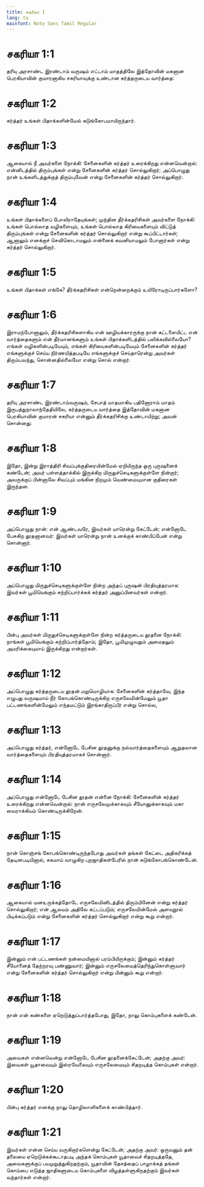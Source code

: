 ```yaml
---
title: சகரியா 1
lang: ta
mainfont: Noto Sans Tamil Regular
---
```


# சகரியா 1:1

தரியு அரசாண்ட இரண்டாம் வருஷம் எட்டாம் மாதத்திலே இத்தோவின் மகனான பெரகியாவின் குமாரனாகிய சகரியாவுக்கு உண்டான கர்த்தருடைய வார்த்தை:

# சகரியா 1:2

கர்த்தர் உங்கள் பிதாக்களின்மேல் கடுங்கோபமாயிருந்தார்.

# சகரியா 1:3

ஆகையால் நீ அவர்களை நோக்கி: சேனைகளின் கர்த்தர் உரைக்கிறது என்னவென்றால்: என்னிடத்தில் திரும்புங்கள் என்று சேனைகளின் கர்த்தர் சொல்லுகிறார்; அப்பொழுது நான் உங்களிடத்துக்குத் திரும்புவேன் என்று சேனைகளின் கர்த்தர் சொல்லுகிறார்.

# சகரியா 1:4

உங்கள் பிதாக்களைப் போலிராதேயுங்கள்; முந்தின தீர்க்கதரிசிகள் அவர்களை நோக்கி: உங்கள் பொல்லாத வழிகளையும், உங்கள் பொல்லாத கிரியைகளையும் விட்டுத் திரும்புங்கள் என்று சேனைகளின் கர்த்தர் சொல்லுகிறார் என்று கூப்பிட்டார்கள்; ஆனாலும் எனக்குச் செவிகொடாமலும் என்னைக் கவனியாமலும் போனார்கள் என்று கர்த்தர் சொல்லுகிறார்.

# சகரியா 1:5

உங்கள் பிதாக்கள் எங்கே? தீர்க்கதரிசிகள் என்றென்றைக்கும் உயிரோடிருப்பார்களோ?

# சகரியா 1:6

இராமற்போனாலும், தீர்க்கதரிசிகளாகிய என் ஊழியக்காரருக்கு நான் கட்டளையிட்ட என் வார்த்தைகளும் என் தீர்மானங்களும் உங்கள் பிதாக்களிடத்தில் பலிக்கவில்லையோ? எங்கள் வழிகளின்படியேயும், எங்கள் கிரியைகளின்படியேயும் சேனைகளின் கர்த்தர் எங்களுக்குச் செய்ய நிர்ணயித்தபடியே எங்களுக்குச் செய்தாரென்று அவர்கள் திரும்பவந்து, சொன்னதில்லையோ என்று சொல் என்றார்.

# சகரியா 1:7

தரியு அரசாண்ட இரண்டாம்வருஷம், சேபாத் மாதமாகிய பதினோராம் மாதம் இருபத்துநாலாந்தேதியிலே, கர்த்தருடைய வார்த்தை இத்தோவின் மகனான பெரகியாவின் குமாரன் சகரியா என்னும் தீர்க்கதரிசிக்கு உண்டாயிற்று; அவன் சொன்னது:

# சகரியா 1:8

இதோ, இன்று இராத்திரி சிவப்புக்குதிரையின்மேல் ஏறியிருந்த ஒரு புருஷனைக் கண்டேன்; அவர் பள்ளத்தாக்கில் இருக்கிற மிருதுச்செடிகளுக்குள்ளே நின்றார்; அவருக்குப் பின்னாலே சிவப்பும் மங்கின நிறமும் வெண்மையுமான குதிரைகள் இருந்தன.

# சகரியா 1:9

அப்பொழுது நான்: என் ஆண்டவரே, இவர்கள் யாரென்று கேட்டேன்; என்னோடே பேசுகிற தூதனானவர்: இவர்கள் யாரென்று நான் உனக்குக் காண்பிப்பேன் என்று சொன்னார்.

# சகரியா 1:10

அப்பொழுது மிருதுச்செடிகளுக்குள்ளே நின்ற அந்தப் புருஷன் பிரதியுத்தரமாக: இவர்கள் பூமியெங்கும் சுற்றிப்பார்க்கக் கர்த்தர் அனுப்பினவர்கள் என்றார்.

# சகரியா 1:11

பின்பு அவர்கள் மிருதுச்செடிகளுக்குள்ளே நின்ற கர்த்தருடைய தூதனை நோக்கி: நாங்கள் பூமியெங்கும் சுற்றிப்பார்த்தோம்; இதோ, பூமிமுழுவதும் அமைதலும் அமரிக்கையுமாய் இருக்கிறது என்றார்கள்.

# சகரியா 1:12

அப்பொழுது கர்த்தருடைய தூதன் மறுமொழியாக: சேனைகளின் கர்த்தாவே, இந்த எழுபது வருஷமாய் நீர் கோபங்கொண்டிருக்கிற எருசலேமின்மேலும் யூதா பட்டணங்களின்மேலும் எந்தமட்டும் இரங்காதிருப்பீர் என்று சொல்ல,

# சகரியா 1:13

அப்பொழுது கர்த்தர், என்னோடே பேசின தூதனுக்கு நல்வார்த்தைகளையும் ஆறுதலான வார்த்தைகளையும் பிரதியுத்தரமாகச் சொன்னார்.

# சகரியா 1:14

அப்பொழுது என்னோடே பேசின தூதன் என்னை நோக்கி: சேனைகளின் கர்த்தர் உரைக்கிறது என்னவென்றால்: நான் எருசலேமுக்காகவும் சீயோனுக்காகவும் மகா வைராக்கியம் கொண்டிருக்கிறேன்.

# சகரியா 1:15

நான் கொஞ்சங் கோபங்கொண்டிருந்தபோது அவர்கள் தங்கள் கேட்டை அதிகரிக்கத் தேடினபடியினால், சுகமாய் வாழுகிற புறஜாதிகள்பேரில் நான் கடுங்கோபங்கொண்டேன்.

# சகரியா 1:16

ஆகையால் மனஉருக்கத்தோடே எருசலேமினிடத்தில் திரும்பினேன் என்று கர்த்தர் சொல்லுகிறார்; என் ஆலயம் அதிலே கட்டப்படும்; எருசலேமின்மேல் அளவுநூல் பிடிக்கப்படும் என்று சேனைகளின் கர்த்தர் சொல்லுகிறார் என்று கூறு என்றார்.

# சகரியா 1:17

இன்னும் என் பட்டணங்கள் நன்மையினால் பரம்பியிருக்கும்; இன்னும் கர்த்தர் சீயோனைத் தேற்றரவு பண்ணுவார்; இன்னும் எருசலேமைத்தெரிந்துகொள்ளுவார் என்று சேனைகளின் கர்த்தர் சொல்லுகிறார் என்று பின்னும் கூறு என்றார்.

# சகரியா 1:18

நான் என் கண்களை ஏறெடுத்துப்பார்த்தபோது, இதோ, நாலு கொம்புகளைக் கண்டேன்.

# சகரியா 1:19

அவைகள் என்னவென்று என்னோடே பேசின தூதனைக்கேட்டேன்; அதற்கு அவர்: இவைகள் யூதாவையும் இஸ்ரவேலையும் எருசலேமையும் சிதறடித்த கொம்புகள் என்றார்.

# சகரியா 1:20

பின்பு கர்த்தர் எனக்கு நாலு தொழிலாளிகளைக் காண்பித்தார்.

# சகரியா 1:21

இவர்கள் என்ன செய்ய வருகிறார்களென்று கேட்டேன்; அதற்கு அவர்: ஒருவனும் தன் தலையை ஏறெடுக்கக்கூடாதபடி அந்தக் கொம்புகள் யூதாவைச் சிதறடித்ததே, அவைகளுக்குப் பயமுறுத்துகிறதற்கும், யூதாவின் தேசத்தைப் பாழாக்கத் தங்கள் கொம்பை எடுத்த ஜாதிகளுடைய கொம்புகளை விழத்தள்ளுகிறதற்கும் இவர்கள் வந்தார்கள் என்றார்.

